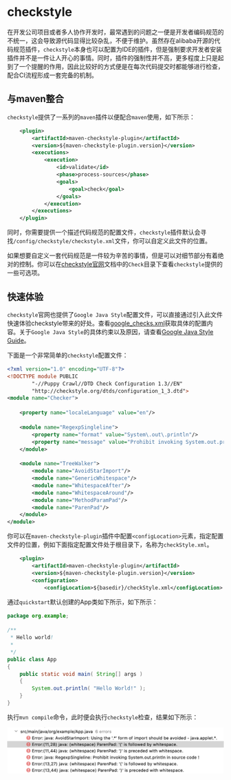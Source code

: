 # checkstyle

在开发公司项目或者多人协作开发时，最常遇到的问题之一便是开发者编码规范的不统一，这会导致源代码显得比较杂乱，不便于维护。虽然存在alibaba开源的代码规范插件，`checkstyle`本身也可以配置为IDE的插件，但是强制要求开发者安装插件并不是一件让人开心的事情。同时，插件的强制性并不高，更多程度上只是起到了一个提醒的作用，因此比较好的方式便是在每次代码提交时都能够进行检查，配合CI流程形成一套完备的机制。

## 与maven整合

`checkstyle`提供了一系列的`maven`插件以便配合`maven`使用，如下所示：

```xml
    <plugin>
        <artifactId>maven-checkstyle-plugin</artifactId>
        <version>${maven-checkstyle-plugin.version}</version>
        <executions>
            <execution>
                <id>validate</id>
                <phase>process-sources</phase>
                <goals>
                    <goal>check</goal>
                </goals>
            </execution>
        </executions>
    </plugin>
```

同时，你需要提供一个描述代码规范的配置文件，`checkstyle`插件默认会寻找`/config/checkstyle/checkstyle.xml`文件，你可以自定义此文件的位置。

如果想要自定义一套代码规范是一件较为辛苦的事情，但是可以对细节部分有着绝对的控制。你可以在[checkstyle官网](https://checkstyle.sourceforge.io)文档中的`Check`目录下查看`checkstyle`提供的一些可选项。

## 快速体验

`checkstyle`官网也提供了`Google Java Style`配置文件，可以直接通过引入此文件快速体验checkstyle带来的好处。查看[google_checks.xml](https://github.com/checkstyle/checkstyle/blob/master/src/main/resources/google_checks.xml)获取具体的配置内容。关于`Google Java Style`的具体约束以及原因，请查看[Google Java Style Guide](https://google.github.io/styleguide/javaguide.html)。


下面是一个非常简单的`checkstyle`配置文件：

```xml
<?xml version="1.0" encoding="UTF-8"?>
<!DOCTYPE module PUBLIC
        "-//Puppy Crawl//DTD Check Configuration 1.3//EN"
        "http://checkstyle.org/dtds/configuration_1_3.dtd">
<module name="Checker">

    <property name="localeLanguage" value="en"/>

    <module name="RegexpSingleline">
        <property name="format" value="System\.out\.println"/>
        <property name="message" value="Prohibit invoking System.out.println in source code !"/>
    </module>

    <module name="TreeWalker">
        <module name="AvoidStarImport"/>
        <module name="GenericWhitespace"/>
        <module name="WhitespaceAfter"/>
        <module name="WhitespaceAround"/>
        <module name="MethodParamPad"/>
        <module name="ParenPad"/>
    </module>
</module>
```

你可以在`maven-checkstyle-plugin`插件中配置`<configLocation>`元素，指定配置文件的位置，例如下面指定配置文件处于根目录下，名称为`checkStyle.xml`。

```xml
    <plugin>
        <artifactId>maven-checkstyle-plugin</artifactId>
        <version>${maven-checkstyle-plugin.version}</version>
        <configuration>
            <configLocation>${basedir}/checkStyle.xml</configLocation>
```

通过`quickstart`默认创建的App类如下所示，如下所示：

```java
package org.example;

/**
 * Hello world!
 *
 */
public class App 
{
    public static void main( String[] args )
    {
        System.out.println( "Hello World!" );
    }
}
```

执行`mvn compile`命令，此时便会执行`checkstyle`检查，结果如下所示：

![](image/checkstyle-result.png)

